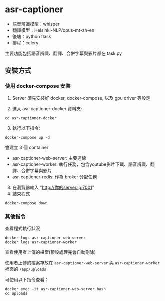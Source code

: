 # asr-captioner

- 語音辨識模型：whisper
- 翻譯模型：Helsinki-NLP/opus-mt-zh-en
- 後端：python flask
- 排程：celery

主要功能包括語音辨識、翻譯、合併字幕與影片都在 task.py

## 安裝方式
### 使用 docker-compose 安裝
1. Server 須先安裝好 docker, docker-compose, 以及 gpu driver 等設定

2. 進入 asr-captioner-docker 資料夾:
```
cd asr-captioner-docker
```

3. 執行以下指令:
```
docker-compose up -d
```
  會建立 3 個 container
  - asr-captioner-web-server: 主要連線
  - asr-captioner-worker: 執行任務，包含youtube影片下載、語音辨識、翻譯、合併字幕與影片
  - asr-captioner-redis: 作為 broker 分配任務

3. 在瀏覽器輸入 "http://你的server.ip:7001"
4. 結束程式
```
docker-compose down
```

### 其他指令

查看程式執行狀況
```
docker logs asr-captioner-web-server
docker logs asr-captioner-worker
```

查看使用者上傳的檔案(預設處理完會自動刪除)
  
使用者上傳的檔案存放在 `asr-captioner-web-server` 與 `asr-captioner-worker` 裡面的 `/app/uploads`

可使用以下指令查看：
```
docker exec -it asr-captioner-web-server bash
cd uploads
```
